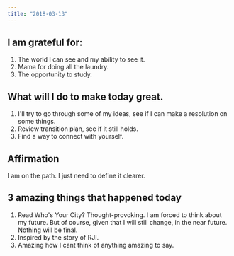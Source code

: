 ```yaml
---
title: "2018-03-13"
---
```

## I am grateful for:
1. The world I can see and my ability to see it.
2.  Mama for doing all the laundry.
3.  The opportunity to study.

## What will I do to make today great.

1.  I'll try to go through some of my ideas, see if I can make a resolution on some things.
2.  Review transition plan, see if it still holds.
3.  Find a way to connect with yourself.

## Affirmation

I am on the path. I just need to define it clearer.

## 3 amazing things that happened today

1.  Read Who's Your City? Thought-provoking. I am forced to think about my future. But of course, given that I will still change, in the near future. Nothing will be final.
2.  Inspired by the story of RJI.
3.  Amazing how I cant think of anything amazing to say.